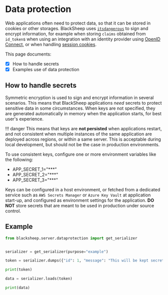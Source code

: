 # Data protection

Web applications often need to protect data, so that it can be stored in
cookies or other storages. BlackSheep uses [`itsdangerous`](https://pypi.org/project/itsdangerous/) to sign and encrypt
information, for example when storing `claims` obtained from `id_token`s when
using an integration with an identity provider using [OpenID
Connect](../authentication/#oidc), or when handling [session cookies](../sessions/).

This page documents:

- [X] How to handle secrets
- [X] Examples use of data protection

## How to handle secrets

Symmetric encryption is used to sign and encrypt information in several
scenarios. This means that BlackSheep applications _need_ secrets to protect
sensitive data in some circumstances. When keys are not specified, they are
generated automatically in memory when the application starts, for best user's
experience.

!!! danger
    This means that keys are <strong>not persisted</strong> when applications
    restart, and not consistent when multiple instances of the same application
    are deployed across regions, or within a same server. This is acceptable during
    local development, but should not be the case in production environments.

To use consistent keys, configure one or more environment variables like the
following:

* APP_SECRET_1="***"
* APP_SECRET_2="***"
* APP_SECRET_3="***"

Keys can be configured in a host environment, or fetched from a dedicated
service such as `AWS Secrets Manager` or `Azure Key Vault` at application
start-up, and configured as environment settings for the application.
<strong>DO NOT</strong> store secrets that are meant to be used in production
under source control.

## Example

```python
from blacksheep.server.dataprotection import get_serializer


serializer = get_serializer(purpose="example")

token = serializer.dumps({"id": 1, "message": "This will be kept secret"})

print(token)

data = serializer.loads(token)

print(data)
```
